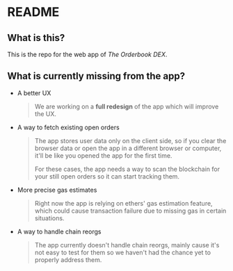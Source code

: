# README

## What is this?

This is the repo for the web app of *The Orderbook DEX*.

## What is currently missing from the app?

* A better UX

  > We are working on a **full redesign** of the app which will improve the UX.

* A way to fetch existing open orders

  > The app stores user data only on the client side, so if you clear the browser data or open the app in a different browser or computer, it'll be like you opened the app for the first time.
  >
  > For these cases, the app needs a way to scan the blockchain for your still open orders so it can start tracking them.

* More precise gas estimates

  > Right now the app is relying on ethers' gas estimation feature, which could cause transaction failure due to missing gas in certain situations.

* A way to handle chain reorgs

  > The app currently doesn't handle chain reorgs, mainly cause it's not easy to test for them so we haven't had the chance yet to properly address them.
